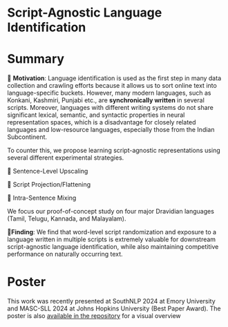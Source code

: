 # Script-Agnostic Language Identification

	


# Summary

 :mega:	**Motivation**: Language identification is used as the first step in many data collection and crawling efforts because it allows us to sort online text into language-specific buckets. However, many modern languages, such as Konkani, Kashmiri, Punjabi etc., are **synchronically written** in several scripts. Moreover, languages with different writing systems do not share significant lexical, semantic, and syntactic properties in neural representation spaces, which is a disadvantage for closely related languages and low-resource languages, especially those from the Indian Subcontinent. 

To counter this, we propose learning script-agnostic representations using several different experimental strategies.

:pushpin:	Sentence-Level Upscaling

:pushpin:	Script Projection/Flattening

:pushpin:	Intra-Sentence Mixing

We focus our proof-of-concept study on four major Dravidian languages (Tamil, Telugu, Kannada, and Malayalam). 

 :mega:**Finding**: We find that word-level script randomization and exposure to a language written in multiple scripts is extremely valuable for downstream script-agnostic language identification, while also maintaining competitive performance on naturally occurring text.

# Poster
This work was recently presented at SouthNLP 2024 at Emory University and MASC-SLL 2024 at Johns Hopkins University (Best Paper Award). The poster is also [available in the repository](poster.pdf) for a visual overview 
<!--
# Code
This repository contains all the scripts we used to download, generate, preprocess, and evaluate the data and models. It is not organized in a  pipeline manner as each script has its function, but the functions are modularized as much as possible so you can reuse the relevant scripts for replicating certain experiments or for your own use.

## Cite This Project
We will add a link to the arXiv identifier below soon.
```
@misc{agarwal2024-salid,
      title={Script-Agnostic Language Identification}, 
      author={Milind Agarwal and Joshua Otten and Antonios Anastasopoulos},
      year={2024},
      eprint={ },
      archivePrefix={arXiv},
      primaryClass={cs.CL}
}
```
-->
